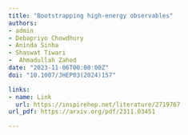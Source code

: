 ```yaml
---
title: "Bootstrapping high-energy observables"
authors:
- admin
- Debapriyo Chowdhury 
- Aninda Sinha
- Shaswat Tiwari
-  Ahmadullah Zahed
date: "2023-11-06T00:00:00Z"
doi: "10.1007/JHEP03(2024)157"

links:
- name: Link
  url: https://inspirehep.net/literature/2719767
url_pdf: https://arxiv.org/pdf/2311.03451

---
```

